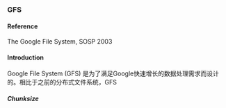 ### GFS

#### Reference

The Google File System, SOSP 2003

#### Introduction

Google File System (GFS) 是为了满足Google快速增长的数据处理需求而设计的。相比于之前的分布式文件系统，GFS

##### Chunksize